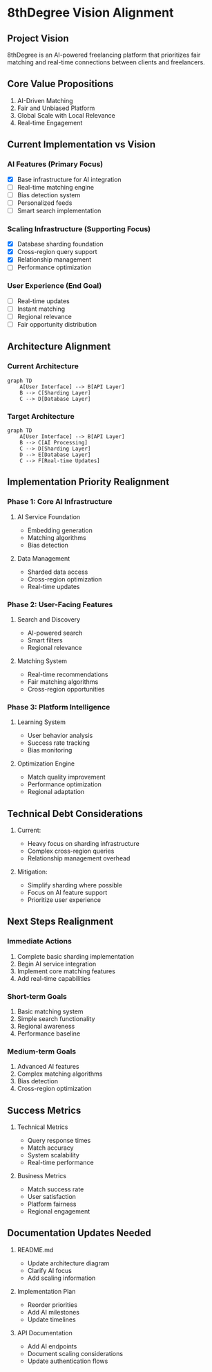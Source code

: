 # 8thDegree Vision Alignment

## Project Vision
8thDegree is an AI-powered freelancing platform that prioritizes fair matching and real-time connections between clients and freelancers.

## Core Value Propositions
1. AI-Driven Matching
2. Fair and Unbiased Platform
3. Global Scale with Local Relevance
4. Real-time Engagement

## Current Implementation vs Vision

### AI Features (Primary Focus)
- [x] Base infrastructure for AI integration
- [ ] Real-time matching engine
- [ ] Bias detection system
- [ ] Personalized feeds
- [ ] Smart search implementation

### Scaling Infrastructure (Supporting Focus)
- [x] Database sharding foundation
- [x] Cross-region query support
- [x] Relationship management
- [ ] Performance optimization

### User Experience (End Goal)
- [ ] Real-time updates
- [ ] Instant matching
- [ ] Regional relevance
- [ ] Fair opportunity distribution

## Architecture Alignment

### Current Architecture
```mermaid
graph TD
    A[User Interface] --> B[API Layer]
    B --> C[Sharding Layer]
    C --> D[Database Layer]
```

### Target Architecture
```mermaid
graph TD
    A[User Interface] --> B[API Layer]
    B --> C[AI Processing]
    C --> D[Sharding Layer]
    D --> E[Database Layer]
    C --> F[Real-time Updates]
```

## Implementation Priority Realignment

### Phase 1: Core AI Infrastructure
1. AI Service Foundation
   - Embedding generation
   - Matching algorithms
   - Bias detection

2. Data Management
   - Sharded data access
   - Cross-region optimization
   - Real-time updates

### Phase 2: User-Facing Features
1. Search and Discovery
   - AI-powered search
   - Smart filters
   - Regional relevance

2. Matching System
   - Real-time recommendations
   - Fair matching algorithms
   - Cross-region opportunities

### Phase 3: Platform Intelligence
1. Learning System
   - User behavior analysis
   - Success rate tracking
   - Bias monitoring

2. Optimization Engine
   - Match quality improvement
   - Performance optimization
   - Regional adaptation

## Technical Debt Considerations
1. Current:
   - Heavy focus on sharding infrastructure
   - Complex cross-region queries
   - Relationship management overhead

2. Mitigation:
   - Simplify sharding where possible
   - Focus on AI feature support
   - Prioritize user experience

## Next Steps Realignment

### Immediate Actions
1. Complete basic sharding implementation
2. Begin AI service integration
3. Implement core matching features
4. Add real-time capabilities

### Short-term Goals
1. Basic matching system
2. Simple search functionality
3. Regional awareness
4. Performance baseline

### Medium-term Goals
1. Advanced AI features
2. Complex matching algorithms
3. Bias detection
4. Cross-region optimization

## Success Metrics
1. Technical Metrics
   - Query response times
   - Match accuracy
   - System scalability
   - Real-time performance

2. Business Metrics
   - Match success rate
   - User satisfaction
   - Platform fairness
   - Regional engagement

## Documentation Updates Needed
1. README.md
   - Update architecture diagram
   - Clarify AI focus
   - Add scaling information

2. Implementation Plan
   - Reorder priorities
   - Add AI milestones
   - Update timelines

3. API Documentation
   - Add AI endpoints
   - Document scaling considerations
   - Update authentication flows 
